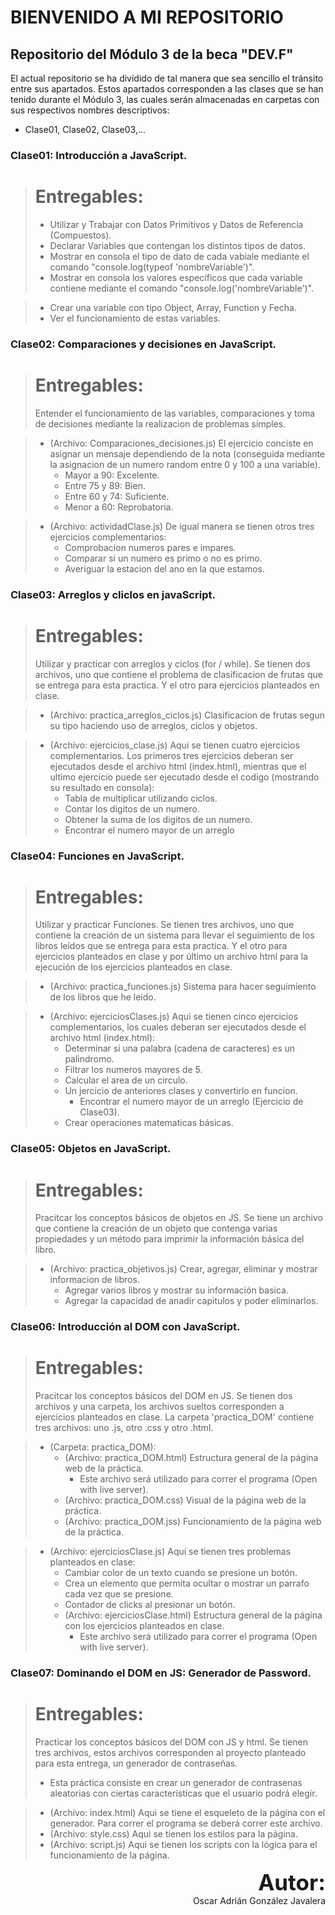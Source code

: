 # BIENVENIDO A MI REPOSITORIO
## Repositorio del Módulo 3 de la beca "DEV.F"

El actual repositorio se ha dividido de tal manera que sea sencillo el tránsito entre sus apartados.
Estos apartados corresponden a las clases que se han tenido durante el Módulo 3, las cuales serán almacenadas en carpetas con sus respectivos nombres descriptivos:
- Clase01, Clase02, Clase03,...

### Clase01: Introducción a JavaScript.
> # Entregables:
> - Utilizar y Trabajar con Datos Primitivos y Datos de Referencia (Compuestos).
> - Declarar Variables que contengan los distintos tipos de datos.
> - Mostrar en consola el tipo de dato de cada vabiale mediante el comando "console.log(typeof 'nombreVariable')".
> - Mostrar en consola los valores específicos que cada variable contiene mediante el comando "console.log('nombreVariable')".

> - Crear una variable con tipo Object, Array, Function y Fecha.
> - Ver el funcionamiento de estas variables.

### Clase02: Comparaciones y decisiones en JavaScript.
> # Entregables:
> Entender el funcionamiento de las variables, comparaciones y toma de decisiones mediante la realizacion de problemas simples.

> - (Archivo: Comparaciones_decisiones.js) El ejercicio conciste en asignar un mensaje dependiendo de la nota (conseguida mediante la asignacion de un numero random entre 0 y 100 a una variable).
>   - Mayor a 90: Excelente.
>   - Entre 75 y 89: Bien.
>   - Entre 60 y 74: Suficiente.
>   - Menor a 60: Reprobatoria. 

> - (Archivo: actividadClase.js) De igual manera se tienen otros tres ejercicios complementarios:
>   - Comprobacion numeros pares e impares.
>   - Comparar si un numero es primo o no es primo.
>   - Averiguar la estacion del ano en la que estamos.

### Clase03: Arreglos y cliclos en javaScript.
> # Entregables:
> Utilizar y practicar con arreglos y ciclos (for / while).
> Se tienen dos archivos, uno que contiene el problema de clasificacion de frutas que se entrega para esta practica. Y el otro para ejercicios planteados en clase.

> - (Archivo: practica_arreglos_ciclos.js) Clasificacion de frutas segun su tipo haciendo uso de arreglos, ciclos y objetos.

> - (Archivo: ejercicios_clase.js) Aqui se tienen cuatro ejercicios complementarios. Los primeros tres ejercicios deberan ser ejecutados desde el archivo html (index.html), mientras que el ultimo ejercicio puede ser ejecutado desde el codigo (mostrando su resultado en consola):
>   - Tabla de multiplicar utilizando ciclos. 
>   - Contar los digitos de un numero.
>   - Obtener la suma de los digitos de un numero.
>   - Encontrar el numero mayor de un arreglo

### Clase04: Funciones en JavaScript.
> # Entregables:
> Utilizar y practicar Funciones.
> Se tienen tres archivos, uno que contiene la creación de un sistema para llevar el seguimiento de los libros leídos que se entrega para esta practica. Y el otro para ejercicios planteados en clase y por último un archivo html para la ejecución de los ejercicios planteados en clase.

> - (Archivo: practica_funciones.js) Sistema para hacer seguimiento de los libros que he leído.

> - (Archivo: ejerciciosClases.js) Aqui se tienen cinco ejercicios complementarios, los cuales deberan ser ejecutados desde el archivo html (index.html):
>   - Determinar si una palabra (cadena de caracteres) es un palindromo. 
>   - Filtrar los numeros mayores de 5.
>   - Calcular el area de un circulo.
>   - Un jercicio de anteriores clases y convertirlo en funcion.
>       - Encontrar el numero mayor de un arreglo (Ejercicio de Clase03).
>   - Crear operaciones matematicas básicas.

### Clase05: Objetos en JavaScript.
> # Entregables:
> Pracitcar los conceptos básicos de objetos en JS.
> Se tiene un archivo que contiene la creación de un objeto que contenga varias propiedades y un método para imprimir la información básica del libro.

> - (Archivo: practica_objetivos.js) Crear, agregar, eliminar y mostrar informacion de libros.
>   - Agregar varios libros y mostrar su información basica.
>   - Agregar la capacidad de anadir capitulos y poder eliminarlos.

### Clase06: Introducción al DOM con JavaScript.
> # Entregables:
> Pracitcar los conceptos básicos del DOM en JS.
> Se tienen dos archivos y una carpeta, los archivos sueltos corresponden a ejercicios planteados en clase. La carpeta 'practica_DOM' contiene tres archivos: uno .js, otro .css y otro .html.

> - (Carpeta: practica_DOM):
>   - (Archivo: practica_DOM.html) Estructura general de la página web de la práctica.
>       - Este archivo será utilizado para correr el programa (Open with live server).
>   - (Archivo: practica_DOM.css) Visual de la página web de la práctica.
>   - (Archivo: practica_DOM.jss) Funcionamiento de la página web de la práctica.

> - (Archivo: ejerciciosClase.js) Aquí se tienen tres problemas planteados en clase:
>   - Cambiar color de un texto cuando se presione un botón.
>   - Crea un elemento que permita ocultar o mostrar un parrafo cada vez que se presione.
>   - Contador de clicks al presionar un botón.
>   - (Archivo: ejerciciosClase.html) Estructura general de la página con los ejercicios planteados en clase.
>       -  Este archivo será utilizado para correr el programa (Open with live server).

### Clase07: Dominando el DOM en JS: Generador de Password.
> # Entregables:
> Practicar los conceptos básicos del DOM con JS y html.
> Se tienen tres archivos, estos archivos corresponden al proyecto planteado para esta entrega, un generador de contraseñas.
> - Esta práctica consiste en crear un generador de contrasenas aleatorias con ciertas caracteristicas que el usuario podrá elegir.

> - (Archivo: index.html) Aqui se tiene el esqueleto de la página con el generador. Para correr el programa se deberá correr este archivo.
> - (Archivo: style.css) Aqui se tienen los estilos para la página.
> - (Archivo: script.js) Aqui se tienen los scripts con la lógica para el funcionamiento de la página.





<p align="right">
    <strong style = "font-size: 35px">Autor:</strong><br>
    Oscar Adrián González Javalera
</p>


